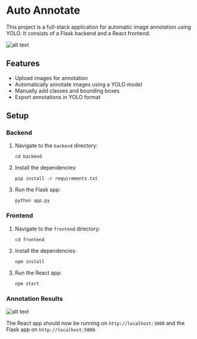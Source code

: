 # Auto Annotate

This project is a full-stack application for automatic image annotation using YOLO. It consists of a Flask backend and a React frontend.

![alt text](https://github.com/diazoangga/auto-annotation/blob/main/input.jpg?raw=true)

## Features

- Upload images for annotation
- Automatically annotate images using a YOLO model
- Manually add classes and bounding boxes
- Export annotations in YOLO format

## Setup

### Backend

1. Navigate to the `backend` directory:
    ```
    cd backend
    ```
2. Install the dependencies:
    ```
    pip install -r requirements.txt
    ```
3. Run the Flask app:
    ```
    python app.py
    ```

### Frontend

1. Navigate to the `frontend` directory:
    ```
    cd frontend
    ```
2. Install the dependencies:
    ```
    npm install
    ```
3. Run the React app:
    ```
    npm start
    ```

### Annotation Results
![alt text](https://github.com/diazoangga/auto-annotation/blob/main/annotated.jpg?raw=true)

The React app should now be running on `http://localhost:3000` and the Flask app on `http://localhost:5000`.
